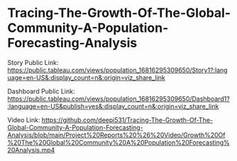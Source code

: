 # Tracing-The-Growth-Of-The-Global-Community-A-Population-Forecasting-Analysis

Story Public Link: https://public.tableau.com/views/population_16816295309650/Story1?:language=en-US&:display_count=n&:origin=viz_share_link

Dashboard Public Link: https://public.tableau.com/views/population_16816295309650/Dashboard1?:language=en-US&publish=yes&:display_count=n&:origin=viz_share_link

Video Link: https://github.com/deepi531/Tracing-The-Growth-Of-The-Global-Community-A-Population-Forecasting-Analysis/blob/main/Project%20Reports%20%26%20Video/Growth%20Of%20The%20Global%20Community%20A%20Population%20Forecasting%20Analysis.mp4
